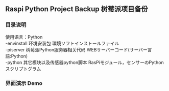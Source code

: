 ## Raspi Python Project Backup  树莓派项目备份
### 目录说明 
使用语言：Python  
-envinstall  环境安装包                   環境ソフトインストールファイル  
-piserver    树莓派Python服务器相关代码    WEBサーバーコード(サーバー言語:Python)  
-python      其它模块以及传感器python脚本  RasPiモジュール，センサーのPythonスクリプトグラム  
### 界面演示  Demo
